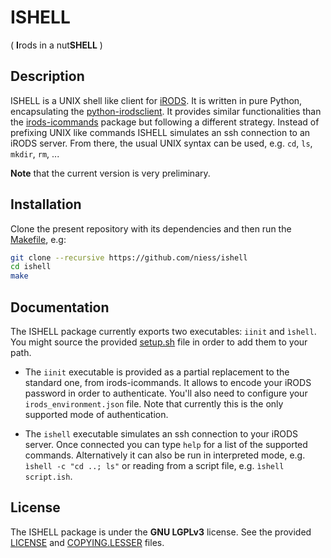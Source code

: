 # ISHELL
( **I**rods in a nut**SHELL** )

## Description

ISHELL is a UNIX shell like client for [iRODS](https://github.com/irods/irods).
It is written in pure Python, encapsulating the
[python-irodsclient](https://github.com/irods/python-irodsclient). It provides
similar functionalities than the
[irods-icommands](https://github.com/irods/irods_client_icommands) package
but following a different strategy. Instead of prefixing UNIX like commands
ISHELL simulates an ssh connection to an iRODS server. From there, the usual
UNIX syntax can be used, e.g. `cd`, `ls`, `mkdir`, `rm`, ...

**Note** that the current version is very preliminary.


## Installation

Clone the present repository with its dependencies and then run the
[Makefile](Makefile), e.g:

```bash
git clone --recursive https://github.com/niess/ishell
cd ishell
make
```


## Documentation

The ISHELL package currently exports two executables: `iinit` and `ìshell`.
You might source the provided [setup.sh](setup.sh) file in order to add them
to your path.

* The `iinit` executable is provided as a partial replacement to the standard
  one, from irods-icommands. It allows to encode your iRODS password in order
  to authenticate. You'll also need to configure your `irods_environment.json`
  file. Note that currently this is the only supported mode of authentication.

* The `ishell` executable simulates an ssh connection to your iRODS server.
  Once connected you can type `help` for a list of the supported commands.
  Alternatively it can also be run in interpreted mode, e.g.
  `ìshell -c "cd ..; ls"` or reading from a script file, e.g.
  `ìshell script.ish`.


## License

The ISHELL package is under the **GNU LGPLv3** license. See the provided
[LICENSE](LICENSE) and [COPYING.LESSER](COPYING.LESSER) files.

